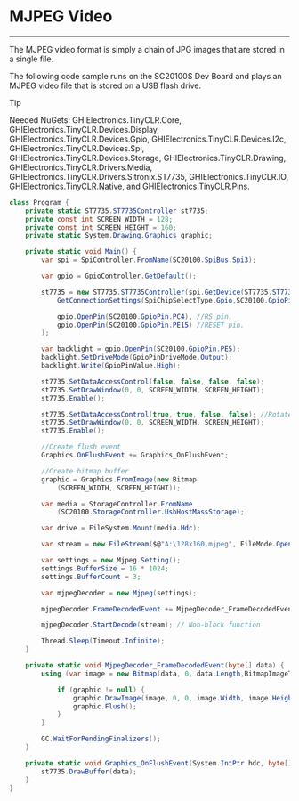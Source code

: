 # MJPEG Video
---
The MJPEG video format is simply a chain of JPG images that are stored in a single file.

The following code sample runs on the SC20100S Dev Board and plays an MJPEG video file that is stored on a USB flash drive.

> [!Tip]
> Needed NuGets: GHIElectronics.TinyCLR.Core, GHIElectronics.TinyCLR.Devices.Display, GHIElectronics.TinyCLR.Devices.Gpio, GHIElectronics.TinyCLR.Devices.I2c, GHIElectronics.TinyCLR.Devices.Spi, GHIElectronics.TinyCLR.Devices.Storage, GHIElectronics.TinyCLR.Drawing, GHIElectronics.TinyCLR.Drivers.Media, GHIElectronics.TinyCLR.Drivers.Sitronix.ST7735, GHIElectronics.TinyCLR.IO, GHIElectronics.TinyCLR.Native, and GHIElectronics.TinyCLR.Pins.

```cs
class Program {
    private static ST7735.ST7735Controller st7735;
    private const int SCREEN_WIDTH = 128;
    private const int SCREEN_HEIGHT = 160;
    private static System.Drawing.Graphics graphic;

    private static void Main() {
        var spi = SpiController.FromName(SC20100.SpiBus.Spi3);

        var gpio = GpioController.GetDefault();

        st7735 = new ST7735.ST7735Controller(spi.GetDevice(ST7735.ST7735Controller.
            GetConnectionSettings(SpiChipSelectType.Gpio,SC20100.GpioPin.PD10)), //CS pin.

            gpio.OpenPin(SC20100.GpioPin.PC4), //RS pin.
            gpio.OpenPin(SC20100.GpioPin.PE15) //RESET pin.
        );

        var backlight = gpio.OpenPin(SC20100.GpioPin.PE5);
        backlight.SetDriveMode(GpioPinDriveMode.Output);
        backlight.Write(GpioPinValue.High);

        st7735.SetDataAccessControl(false, false, false, false);
        st7735.SetDrawWindow(0, 0, SCREEN_WIDTH, SCREEN_HEIGHT);
        st7735.Enable();

        st7735.SetDataAccessControl(true, true, false, false); //Rotate the screen.
        st7735.SetDrawWindow(0, 0, SCREEN_WIDTH, SCREEN_HEIGHT);
        st7735.Enable();

        //Create flush event
        Graphics.OnFlushEvent += Graphics_OnFlushEvent;

        //Create bitmap buffer
        graphic = Graphics.FromImage(new Bitmap
            (SCREEN_WIDTH, SCREEN_HEIGHT));

        var media = StorageController.FromName
            (SC20100.StorageController.UsbHostMassStorage);

        var drive = FileSystem.Mount(media.Hdc);

        var stream = new FileStream($@"A:\128x160.mjpeg", FileMode.Open);

        var settings = new Mjpeg.Setting();
        settings.BufferSize = 16 * 1024;
        settings.BufferCount = 3;

        var mjpegDecoder = new Mjpeg(settings);

        mjpegDecoder.FrameDecodedEvent += MjpegDecoder_FrameDecodedEvent;

        mjpegDecoder.StartDecode(stream); // Non-block function

        Thread.Sleep(Timeout.Infinite);
    }

    private static void MjpegDecoder_FrameDecodedEvent(byte[] data) {
        using (var image = new Bitmap(data, 0, data.Length,BitmapImageType.Jpeg)) {

            if (graphic != null) {
                graphic.DrawImage(image, 0, 0, image.Width, image.Height);
                graphic.Flush();
            }
        }

        GC.WaitForPendingFinalizers();
    }

    private static void Graphics_OnFlushEvent(System.IntPtr hdc, byte[] data) {
        st7735.DrawBuffer(data);
    }
}
```

